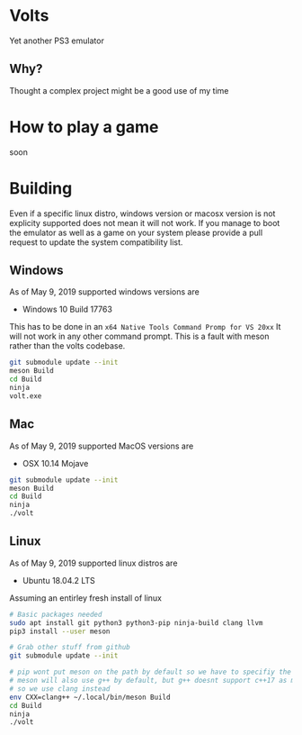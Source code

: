 # Volts
Yet another PS3 emulator

## Why?
Thought a complex project might be a good use of my time

# How to play a game
soon

# Building

Even if a specific linux distro, windows version or macosx version is not explicity supported does not mean it will not work. If you manage to boot the emulator as well as a game on your system please provide a pull request to update the system compatibility list.

## Windows

As of May 9, 2019 supported windows versions are
* Windows 10 Build 17763

This has to be done in an `x64 Native Tools Command Promp for VS 20xx` 
It will not work in any other command prompt.
This is a fault with meson rather than the volts codebase.
```sh
git submodule update --init
meson Build
cd Build
ninja 
volt.exe
```

## Mac

As of May 9, 2019 supported MacOS versions are
* OSX 10.14 Mojave

```sh
git submodule update --init
meson Build
cd Build
ninja
./volt
```

## Linux

As of May 9, 2019 supported linux distros are
* Ubuntu 18.04.2 LTS

Assuming an entirley fresh install of linux

```sh
# Basic packages needed
sudo apt install git python3 python3-pip ninja-build clang llvm
pip3 install --user meson

# Grab other stuff from github
git submodule update --init

# pip wont put meson on the path by default so we have to specifiy the full path
# meson will also use g++ by default, but g++ doesnt support c++17 as much as clang
# so we use clang instead
env CXX=clang++ ~/.local/bin/meson Build
cd Build
ninja
./volt 
```
